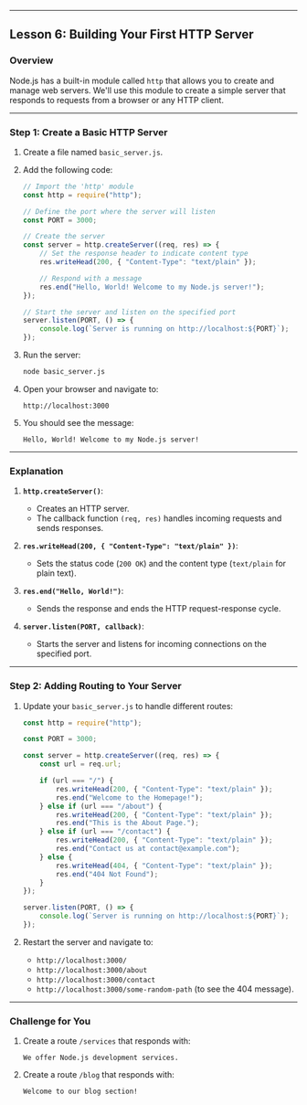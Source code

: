 
---

## **Lesson 6: Building Your First HTTP Server**

### **Overview**

Node.js has a built-in module called `http` that allows you to create and manage web servers. We'll use this module to create a simple server that responds to requests from a browser or any HTTP client.

---

### **Step 1: Create a Basic HTTP Server**

1. Create a file named `basic_server.js`.
2. Add the following code:
   ```javascript
   // Import the 'http' module
   const http = require("http");

   // Define the port where the server will listen
   const PORT = 3000;

   // Create the server
   const server = http.createServer((req, res) => {
       // Set the response header to indicate content type
       res.writeHead(200, { "Content-Type": "text/plain" });

       // Respond with a message
       res.end("Hello, World! Welcome to my Node.js server!");
   });

   // Start the server and listen on the specified port
   server.listen(PORT, () => {
       console.log(`Server is running on http://localhost:${PORT}`);
   });
   ```

3. Run the server:
   ```bash
   node basic_server.js
   ```

4. Open your browser and navigate to:
   ```
   http://localhost:3000
   ```

5. You should see the message:
   ```
   Hello, World! Welcome to my Node.js server!
   ```

---

### **Explanation**

1. **`http.createServer()`**:
   - Creates an HTTP server.
   - The callback function `(req, res)` handles incoming requests and sends responses.

2. **`res.writeHead(200, { "Content-Type": "text/plain" })`**:
   - Sets the status code (`200 OK`) and the content type (`text/plain` for plain text).

3. **`res.end("Hello, World!")`**:
   - Sends the response and ends the HTTP request-response cycle.

4. **`server.listen(PORT, callback)`**:
   - Starts the server and listens for incoming connections on the specified port.

---

### **Step 2: Adding Routing to Your Server**

1. Update your `basic_server.js` to handle different routes:
   ```javascript
   const http = require("http");

   const PORT = 3000;

   const server = http.createServer((req, res) => {
       const url = req.url;

       if (url === "/") {
           res.writeHead(200, { "Content-Type": "text/plain" });
           res.end("Welcome to the Homepage!");
       } else if (url === "/about") {
           res.writeHead(200, { "Content-Type": "text/plain" });
           res.end("This is the About Page.");
       } else if (url === "/contact") {
           res.writeHead(200, { "Content-Type": "text/plain" });
           res.end("Contact us at contact@example.com");
       } else {
           res.writeHead(404, { "Content-Type": "text/plain" });
           res.end("404 Not Found");
       }
   });

   server.listen(PORT, () => {
       console.log(`Server is running on http://localhost:${PORT}`);
   });
   ```

2. Restart the server and navigate to:
   - `http://localhost:3000/`
   - `http://localhost:3000/about`
   - `http://localhost:3000/contact`
   - `http://localhost:3000/some-random-path` (to see the 404 message).

---

### **Challenge for You**

1. Create a route `/services` that responds with:
   ```
   We offer Node.js development services.
   ```
2. Create a route `/blog` that responds with:
   ```
   Welcome to our blog section!
   ```